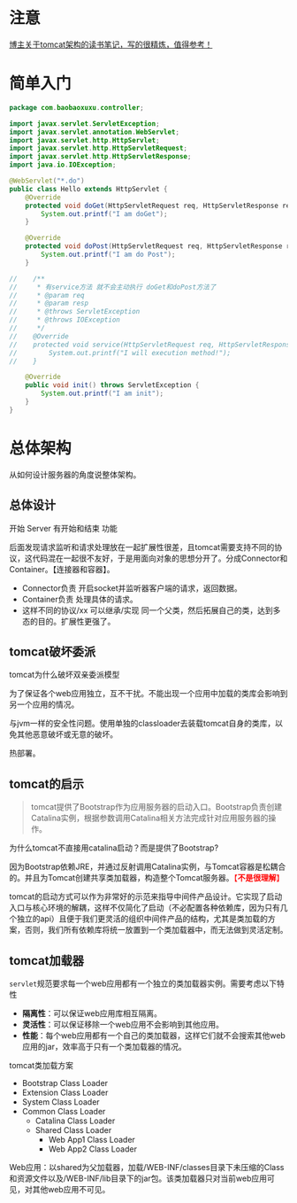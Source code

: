 # 注意

<a href="https://www.cnblogs.com/alimayun/archive/2004/01/13/10611862.html">博主关于tomcat架构的读书笔记，写的很精炼，值得参考！</a>

# 简单入门

```java
package com.baobaoxuxu.controller;

import javax.servlet.ServletException;
import javax.servlet.annotation.WebServlet;
import javax.servlet.http.HttpServlet;
import javax.servlet.http.HttpServletRequest;
import javax.servlet.http.HttpServletResponse;
import java.io.IOException;

@WebServlet("*.do")
public class Hello extends HttpServlet {
    @Override
    protected void doGet(HttpServletRequest req, HttpServletResponse resp) throws ServletException, IOException {
        System.out.printf("I am doGet");
    }

    @Override
    protected void doPost(HttpServletRequest req, HttpServletResponse resp) throws ServletException, IOException {
        System.out.printf("I am do Post");
    }

//    /**
//     * 有service方法 就不会主动执行 doGet和doPost方法了
//     * @param req
//     * @param resp
//     * @throws ServletException
//     * @throws IOException
//     */
//    @Override
//    protected void service(HttpServletRequest req, HttpServletResponse resp) throws ServletException, IOException {
//        System.out.printf("I will execution method!");
//    }

    @Override
    public void init() throws ServletException {
        System.out.printf("I am init");
    }
}
```

# 总体架构

从如何设计服务器的角度说整体架构。

## 总体设计

开始   Server 有开始和结束 功能

后面发现请求监听和请求处理放在一起扩展性很差，且tomcat需要支持不同的协议，这代码混在一起很不友好，于是用面向对象的思想分开了。分成Connector和Container。【连接器和容器】。

- Connector负责 开启socket并监听器客户端的请求，返回数据。
- Container负责 处理具体的请求。
- 这样不同的协议/xx 可以继承/实现 同一个父类，然后拓展自己的类，达到多态的目的。扩展性更强了。

## tomcat破坏委派

tomcat为什么破坏双亲委派模型

为了保证各个web应用独立，互不干扰。不能出现一个应用中加载的类库会影响到另一个应用的情况。

与jvm一样的安全性问题。使用单独的classloader去装载tomcat自身的类库，以免其他恶意破坏或无意的破坏。

热部署。

## tomcat的启示

> tomcat提供了Bootstrap作为应用服务器的启动入口。Bootstrap负责创建Catalina实例，根据参数调用Catalina相关方法完成针对应用服务器的操作。

为什么tomcat不直接用catalina启动？而是提供了Bootstrap?

因为Bootstrap依赖JRE，并通过反射调用Catalina实例，与Tomcat容器是松耦合的。并且为Tomcat创建共享类加载器，构造整个Tomcat服务器。<span style="color:red">【**不是很理解**】</span>

tomcat的启动方式可以作为非常好的示范来指导中间件产品设计。它实现了启动入口与核心环境的解耦，这样不仅简化了启动（不必配置各种依赖库，因为只有几个独立的api）且便于我们更灵活的组织中间件产品的结构，尤其是类加载的方案，否则，我们所有依赖库将统一放置到一个类加载器中，而无法做到灵活定制。

## tomcat加载器

`servlet`规范要求每一个web应用都有一个独立的类加载器实例。需要考虑以下特性

- **隔离性**：可以保证web应用库相互隔离。
- **灵活性**：可以保证移除一个web应用不会影响到其他应用。
- **性能**：每个web应用都有一个自己的类加载器，这样它们就不会搜索其他web应用的jar，效率高于只有一个类加载器的情况。

tomcat类加载方案

- Bootstrap Class Loader
- Extension Class Loader
- System Class Loader
- Common Class Loader
  - Catalina Class Loader
  - Shared Class Loader
    - Web App1 Class Loader
    - Web App2 Class Loader

Web应用：以shared为父加载器，加载/WEB-INF/classes目录下未压缩的Class和资源文件以及/WEB-INF/lib目录下的jar包。该类加载器只对当前web应用可见，对其他web应用不可见。

